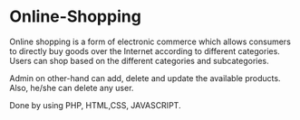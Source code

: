 # Online-Shopping
Online shopping is a form of electronic commerce which allows consumers to directly buy goods over the Internet according to different categories. Users can shop based on the different categories and subcategories.

Admin on other-hand can add, delete and update the available products. Also, he/she can delete any user.

Done by using PHP, HTML,CSS, JAVASCRIPT.
